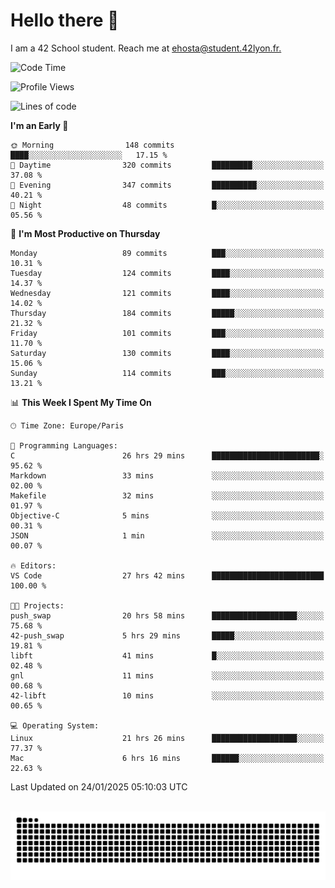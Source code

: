 <h1 align="left">Hello there 👋</h1>
<p align="left">
	I am a 42 School student. Reach me at <a href="mailto:ehosta@student.42lyon.fr">ehosta@student.42lyon.fr.</a><br>
</p>

<!--START_SECTION:waka-->
![Code Time](http://img.shields.io/badge/Code%20Time-2%2C062%20hrs%2019%20mins-blue)

![Profile Views](http://img.shields.io/badge/Profile%20Views-261-blue)

![Lines of code](https://img.shields.io/badge/From%20Hello%20World%20I%27ve%20Written-139.6%20thousand%20lines%20of%20code-blue)

**I'm an Early 🐤** 

```text
🌞 Morning                148 commits         ████░░░░░░░░░░░░░░░░░░░░░   17.15 % 
🌆 Daytime                320 commits         █████████░░░░░░░░░░░░░░░░   37.08 % 
🌃 Evening                347 commits         ██████████░░░░░░░░░░░░░░░   40.21 % 
🌙 Night                  48 commits          █░░░░░░░░░░░░░░░░░░░░░░░░   05.56 % 
```
📅 **I'm Most Productive on Thursday** 

```text
Monday                   89 commits          ███░░░░░░░░░░░░░░░░░░░░░░   10.31 % 
Tuesday                  124 commits         ████░░░░░░░░░░░░░░░░░░░░░   14.37 % 
Wednesday                121 commits         ████░░░░░░░░░░░░░░░░░░░░░   14.02 % 
Thursday                 184 commits         █████░░░░░░░░░░░░░░░░░░░░   21.32 % 
Friday                   101 commits         ███░░░░░░░░░░░░░░░░░░░░░░   11.70 % 
Saturday                 130 commits         ████░░░░░░░░░░░░░░░░░░░░░   15.06 % 
Sunday                   114 commits         ███░░░░░░░░░░░░░░░░░░░░░░   13.21 % 
```


📊 **This Week I Spent My Time On** 

```text
🕑︎ Time Zone: Europe/Paris

💬 Programming Languages: 
C                        26 hrs 29 mins      ████████████████████████░   95.62 % 
Markdown                 33 mins             ░░░░░░░░░░░░░░░░░░░░░░░░░   02.00 % 
Makefile                 32 mins             ░░░░░░░░░░░░░░░░░░░░░░░░░   01.97 % 
Objective-C              5 mins              ░░░░░░░░░░░░░░░░░░░░░░░░░   00.31 % 
JSON                     1 min               ░░░░░░░░░░░░░░░░░░░░░░░░░   00.07 % 

🔥 Editors: 
VS Code                  27 hrs 42 mins      █████████████████████████   100.00 % 

🐱‍💻 Projects: 
push_swap                20 hrs 58 mins      ███████████████████░░░░░░   75.68 % 
42-push_swap             5 hrs 29 mins       █████░░░░░░░░░░░░░░░░░░░░   19.81 % 
libft                    41 mins             █░░░░░░░░░░░░░░░░░░░░░░░░   02.48 % 
gnl                      11 mins             ░░░░░░░░░░░░░░░░░░░░░░░░░   00.68 % 
42-libft                 10 mins             ░░░░░░░░░░░░░░░░░░░░░░░░░   00.65 % 

💻 Operating System: 
Linux                    21 hrs 26 mins      ███████████████████░░░░░░   77.37 % 
Mac                      6 hrs 16 mins       ██████░░░░░░░░░░░░░░░░░░░   22.63 % 
```


 Last Updated on 24/01/2025 05:10:03 UTC
<!--END_SECTION:waka-->

<br clear="both">
<div align="left">
	<picture align="left">
		<source media="(prefers-color-scheme: light)" srcset="https://raw.githubusercontent.com/elouannh/elouannh/output/github-contribution-grid-snake.svg" width="800px">
		<source media="(prefers-color-scheme: dark)" srcset="https://raw.githubusercontent.com/elouannh/elouannh/output/github-contribution-grid-snake-dark.svg" width="800px">
		<img alt="github-snake" src="https://raw.githubusercontent.com/elouannh/elouannh/output/github-contribution-grid-snake.svg" width="800px">
	</picture>
</div>
